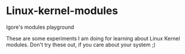 # Linux-kernel-modules
Igore's modules playground

These are some experiments I am doing for learning about Linux Kernel modules. Don't try these out, if you care about your system ;)
